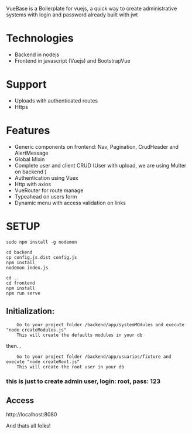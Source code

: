 VueBase is a Boilerplate for vuejs, a quick way to create administrative systems with login and password already built with jwt

# Technologies

* Backend in nodejs
* Frontend in javascript (Vuejs) and BootstrapVue

# Support

* Uploads with authenticated routes
* Https

# Features

* Generic components on frontend: Nav, Pagination, CrudHeader and AlertMessage
* Global Mixin
* Complete user and client CRUD (User with upload, we are using Multer on backend )
* Authentication using Vuex
* Http with axios
* VueRouter for route manage
* Typeahead on users form
* Dynamic menu with access validation on links

# SETUP

```
sudo npm install -g nodemon
```

```
cd backend
cp config.js.dist config.js
npm install
nodemon index.js

cd ..
cd frontend
npm install
npm run serve
```

## Initialization:

```
    Go to your project folder /backend/app/systemMOdules and execute "node createModules.js"
    This will create the defaults modules in your db
```
then...

```
    Go to your project folder /backend/app/usuarios/fixture and execute "node createRoot.js"
    This will create the root user in your db
```


### this is just to create admin user, login: root, pass: 123

## Access

http://localhost:8080

And thats all folks!
